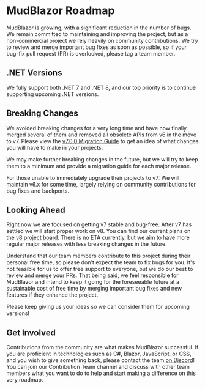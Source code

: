 # MudBlazor Roadmap

MudBlazor is growing, with a significant reduction in the number of bugs.
We remain committed to maintaining and improving the project, but as a non-commercial project we rely heavily on community contributions.
We try to review and merge important bug fixes as soon as possible, so if your bug-fix pull request (PR) is overlooked, please tag a team member.

## .NET Versions

We fully support both .NET 7 and .NET 8, and our top priority is to continue supporting upcoming .NET versions.

## Breaking Changes

We avoided breaking changes for a very long time and have now finally merged several of them and removed all obsolete APIs from v6 in the move to v7.
Please view the [v7.0.0 Migration Guide](https://github.com/MudBlazor/MudBlazor/issues/8447) to get an idea of what changes you will have to make in your projects.

We may make further breaking changes in the future, but we will try to keep them to a minimum and provide a migration guide for each major release.

For those unable to immediately upgrade their projects to v7:
We will maintain v6.x for some time, largely relying on community contributions for bug fixes and backports.

## Looking Ahead

Right now we are focused on getting v7 stable and bug-free.
After v7 has settled we will start proper work on v8.
You can find our current plans on the [v8 project board](https://github.com/orgs/MudBlazor/projects/3).
There is no ETA currently, but we aim to have more regular major releases with less breaking changes in the future.

Understand that our team members contribute to this project during their personal free time, so please don't expect the team to fix bugs for you.
It's not feasible for us to offer free support to everyone, but we do our best to review and merge your PRs.
That being said, we feel responsible for MudBlazor and intend to keep it going for the foreseeable future at a sustainable cost of free time by merging important bug fixes and new features if they enhance the project.

Please keep giving us your ideas so we can consider them for upcoming versions!

## Get Involved

Contributions from the community are what makes MudBlazor successful. If you are proficient in technologies such as C#, Blazor, JavaScript, or CSS, and you wish to give something back, please contact the team [on Discord](https://discord.gg/mudblazor)! You can join our Contribution Team channel and discuss with other team members what you want to do to help and start making a difference on this very roadmap.
